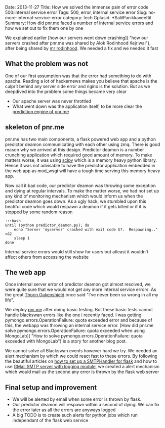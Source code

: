 Date: 2013-11-27
Title: How we solved the immense pain of error code 500:internal service error
Tags: 500, error, internal service error
Slug: no-more-internal-service-error
category: tech
Gplusid: +SalilPanikkaveettil
Summary: How did pnr.me faced a number of internal service errors and how we set out to fix them one by one

We explained earlier [how our servers went down crashing]( "how our servers crashed after pnr.me was shared by Alok Rodinhood Kejriwal"), after being shared by [mr rodinhood](https://www.facebook.com/rodinhood "Alok Rodinhood Kejriwal"). We needed a fix and we needed it fast

What the problem was not
------------------------

One of our first assumption was that the error had something to do with apache. Reading a lot of hackernews makes you believe that apache is the culprit behind any server side error and nginx is the solution. But as we deepdived into the problem some things became very clear

 * Our apache server was never throttled
 * What went down was the application itself, to be more clear the [prediction engine of pnr.me](http://pnr.me/predictor "pnr prediction engine")

skeleton of pnr.me
------------------

pnr.me has two main components, a flask powered web app and a python predictor deamon communicating with each other using zmq. There is good reason why we arrived at this design. Predictor deamon is a number crunching application which required good amount of memory. To make matters worse, it was using [scipy](http://www.scipy.org/ "scientific python") which is a memory heavy python library. Hence it was not advisable to have the predictor application embedded in the web app as mod_wsgi will have a tough time serving this memory heavy app. 

Now call it bad code, our predictor deamon was throwing some exception and dying at regular intervals. To make the matter worse, we had not set up any kind of monitoring mechanism which would inform us when the predictor deamon goes down. As a ugly hack, we stumbled upon this beatiful code which would respawn a deamon if it gets killed or if it is stopped by some random reason

	:::bash
	until (python predictor_deamon.py); do
	    echo "Server 'myserver' crashed with exit code $?.  Respawning.." >&2
	    sleep 1
	done

Internal service errors would still show for users but atleast it wouldn`t affect others from accessing the website

The web app
-----------

Once internal server error of predictor deamon got almost resolved, we were quite sure that we would not get any more internal service errors. As the great [Thorin Oakenshield](http://www.imdb.com/character/ch0000164/quotes "Thorin Oakenshield") once said "I've never been so wrong in all my life".

We deploy [pnr.me](http://pnr.me "pnr.me") after doing basic testing. But these basic tests cannot handle blackswan errors like the one i recently faced. I was getting pymongo.errors.OperationFailure: quota exceeded error and because of this, the webapp was throwing an internal service error. [How did pnr.me solve pymongo.errors.OperationFailure: quota exceeded when using MongoLab]( "How to solve pymongo.errors.OperationFailure: quota exceeded with MongoLab") is a story for another blog post.

We cannot solve all Blackswan events however hard we try. We needed an alert mechanism by which we could react fast to these errors. By following the beautiful articles on [how to set up a SMTPHandler for flask](http://flask.pocoo.org/docs/errorhandling/ "how to send automated mails when flask server throws an error") and how to use [GMail SMTP server with logging module](http://mynthon.net/howto/-/python/python%20-%20logging.SMTPHandler-how-to-use-gmail-smtp-server.txt "How to use Gmail SMTP server with logging module"), we created a alert mechanism which would mail us the second any error is thrown by the flask web server

Final setup and improvement
---------------------------
* We will be alerted by email when some error is thrown by flask.
* Our predictor deamon will respawn within a second of dying. We can fix the error later as all the errors are anyways logged
* A big TODO is to create such alerts for python jobs which run independant of the flask web service
